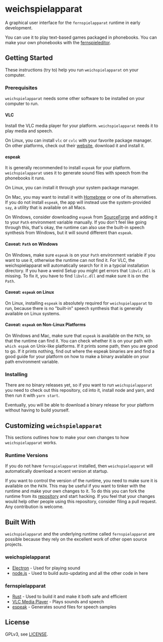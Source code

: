 # weichspielapparat
A graphical user interface for the `fernspielapparat` runtime in early
development.

You can use it to play text-based games packaged in phonebooks.
You can make your own phonebooks with the
[fernspieleditor](https://krachzack.github.io/fernspieleditor/).

## Getting Started
These instructions (try to) help you run `weichspielapparat` on your computer.

### Prerequisites
`weichspielapparat` needs some other software to be installed on your computer
to run.

#### VLC
Install the VLC media player for your platform. `weichspielapparat` needs it
to play media and speech.

On Linux, you can install `vlc` or `cvlc` with your favorite package manager.
On other platforms, check out their [website](https://www.videolan.org),
download it and install it.

#### espeak
It is generally recommended to install `espeak` for your platform.
`weichspielapparat` uses it to generate sound files with speech from
the phonebooks it runs.

On Linux, you can install it through your system package manager.

On Mac, you may want to install it with [Homebrew](https://brew.sh/)
or one of its alternatives. If you do not install `espeak`, the app
will instead use the system-provided `say`, a utility that is available
on all Macs.

On Windows, consider downloading `espeak` from [SourceForge](http://espeak.sourceforge.net/download.html)
and adding it to your `Path` environment variable manually. If you don't
feel like going through this, that's okay, the runtime can also use the
built-in speech synthesis from Windows, but it will sound different than
`espeak`.

#### Caveat: `Path` on Windows
On Windows, make sure `espeak` is on your `Path` environment variable if you
want to use it, otherwise the runtime can not find it. For VLC, the
weichspielapparat will automatically search for it in a typcial installation
directory. If you have a weird Setup you might get errors that `libvlc.dll`
is missing. To fix it, you have to find `libvlc.dll` and make sure it is on
the `Path`.

#### Caveat: `espeak` on Linux
On Linux, installing `espeak` is absolutely required for `weichspielapparat`
to run, because there is no "built-in" speech synthesis that is generally
available on Linux systems.

#### Caveat: `espeak` on Non-Linux Platforms
On Windows and Mac, make sure that `espeak` is available on the `PATH`,
so that the runtime can find it. You can check whether it is on your
path with `which espak` on Unix-like platforms. If it prints some path,
then you are good to go. If it prints nothing, find out where the espeak
binaries are and find a good guide for your platform on how to make a
binary available on your path environment variable.

### Installing
There are no binary releases yet, so if you want to run `weichspielapparat`
you need to check out this repository, cd into it, install node and yarn,
and then run it with `yarn start`.

Eventually, you will be able to download a binary release for your platform
without having to build yourself.

## Customizing `weichspielapparat`
This sections outlines how to make your own changes to how `weichspielapparat`
works.

### Runtime Versions
If you do not have `fernspielapparat` installed, then `weichspielapparat`
will automatically download a recent version at startup.

If you want to control the version of the runtime, you need to make sure
it is available on the `PATH`. This may be useful if you want to tinker
with the runtime and make your own changes to it. To do this you can fork
the runtime from its [repository](https://github.com/krachzack/fernspielapparat)
and start hacking. If you feel that your changes would help other people
using this repository, consider filing a pull request. Any contribution is
welcome.

## Built With
`weichspielapparat` and the underlying runtime called `fernspielapparat` are
possible because they rely on the excellent work of other open source projects.

### weichspielapparat
* [Electron](https://electronjs.org/) - Used for playing sound
* [node.js](https://nodejs.org/) - Used to build auto-updating and all the other code in here

### fernspielapparat
* [Rust](https://www.rust-lang.org/) - Used to build it and make it both safe and efficient
* [VLC Media Player](https://www.videolan.org) - Plays sounds and speech
* [espeak](http://espeak.sourceforge.net) - Generates sound files for speech samples

## License
GPLv3, see [LICENSE](LICENSE).
